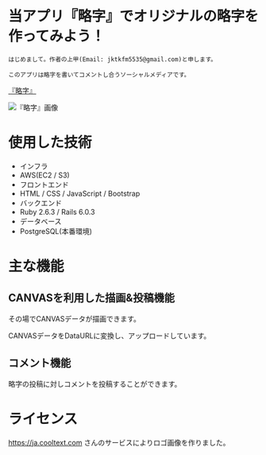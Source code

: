 # 当アプリ『略字』でオリジナルの略字を作ってみよう！

    はじめまして。作者の上甲(Email: jktkfm5535@gmail.com)と申します。

    このアプリは略字を書いてコメントし合うソーシャルメディアです。

[『略字』](https://ryakuji.herokuapp.com)

![『略字』画像](/character/app/assets/images/ryakuji-top-page.png)

# 使用した技術

- インフラ
 - AWS(EC2 / S3)
- フロントエンド 
 - HTML / CSS / JavaScript / Bootstrap
- バックエンド 
 - Ruby 2.6.3 / Rails 6.0.3
- データベース 
 - PostgreSQL(本番環境)

# 主な機能

## CANVASを利用した描画&投稿機能

その場でCANVASデータが描画できます。

CANVASデータをDataURLに変換し、アップロードしています。

## コメント機能

略字の投稿に対しコメントを投稿することができます。

# ライセンス

https://ja.cooltext.com さんのサービスによりロゴ画像を作りました。